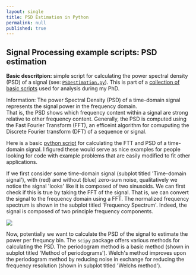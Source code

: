 ```yaml
---
layout: single
title: PSD Estimation in Python
permalink: null
published: true
---
```


## Signal Processing example scripts: PSD estimation


**Basic descritpion:** simple script for calculating the power spectral density (PSD) of a signal (see: [`PSDestimation.py`](https://github.com/richkylet/analysis-tools/blob/gh-pages/PSDestimation.py)). This is part of a [collection of basic scripts](https://github.com/richkylet/analysis-tools) used for analysis during my PhD. 

Information: The power Spectral Density (PSD) of a time-domain signal represents the signal power in the frequency domain.  
That is, the PSD shows which frequency content within a signal are strong relative to other frequency content. 
Generally, the PSD is computed using the Fast Fourier Transform (FFT), an efficeint algorithm for comuputing the Discrete Fourier transform (DFT) of a sequence or signal.   

Here is a basic [python script](https://github.com/richkylet/analysis-tools/blob/gh-pages/PSDestimation.py) for calculating the FTT and PSD of a time-domain signal. 
I figured these would serve as nice examples for people looking for code with example problems that are easily modified to fit other applications. 

If we first consider some time-domain signal (subplot titled 'Time-domain signal'), with (red) and without (blue) zero-sum noise, qualitatively we notice the signal 'looks' like it is composed of two sinusoids. We can first check if this is true by taking the FFT of the signal. That is, we can convert the signal to the frequency domain using a FFT. The normalized frequency spectrum is shown in the subplot titled 'Frequency Spectrum'. Indeed, the signal is composed of two principle frequency components. 

![]({{site.baseurl}}https://github.com/richkylet/analysis-tools/blob/gh-pages/images/PSD.jpeg?raw=true)

Now, potentially we want to calculate the PSD of the signal to estimate the power per frequncy bin. 
The `scipy` package offers various methods for calculating the PSD. 
The periodogram method is a basic method (shown in subplot titled 'Method of periodograms').
Welch's method improves upon the periodogram method by reducing noise in 
exchange for reducing the frequency resolution (shown in subplot titled 'Welchs method').










